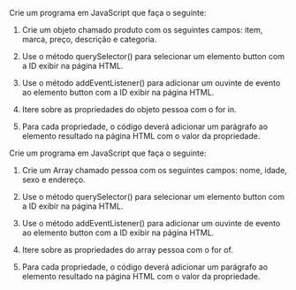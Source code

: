 Crie um programa em JavaScript que faça o seguinte:

1. Crie um objeto chamado produto com os seguintes campos: item, marca, preço, descrição e categoria.

2. Use o método querySelector() para selecionar um elemento button com a ID exibir na página HTML.

3. Use o método addEventListener() para adicionar um ouvinte de evento ao elemento button com a ID exibir na página HTML.

4. Itere sobre as propriedades do objeto pessoa com o for in.

5. Para cada propriedade, o código deverá adicionar um parágrafo ao elemento resultado na página HTML com o valor da propriedade.



Crie um programa em JavaScript que faça o seguinte:

1. Crie um Array chamado pessoa com os seguintes campos: nome, idade, sexo e endereço.

2. Use o método querySelector() para selecionar um elemento button com a ID exibir na página HTML.

3. Use o método addEventListener() para adicionar um ouvinte de evento ao elemento button com a ID exibir na página HTML.

4. Itere sobre as propriedades do array pessoa com o for of.

5. Para cada propriedade, o código deverá adicionar um parágrafo ao elemento resultado na página HTML com o valor da propriedade.
